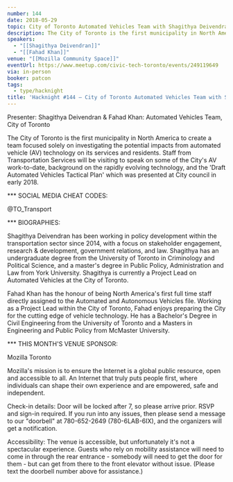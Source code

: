 ```yaml
---
number: 144
date: 2018-05-29
topic: City of Toronto Automated Vehicles Team with Shagithya Deivendran and Fahad Khan
description: The City of Toronto is the first municipality in North America to create a team focused solely on investigating the potential impacts from automated vehicle (AV) technology on its services and residents. Staff from Transportation Services will be visiting to speak on some of the City's AV work-to-date, background on the rapidly evolving technology, and the 'Draft Automated Vehicles Tactical Plan' which was presented at City council in early 2018.
speakers:
  - "[[Shagithya Deivendran]]"
  - "[[Fahad Khan]]"
venue: "[[Mozilla Community Space]]"
eventUrl: https://www.meetup.com/civic-tech-toronto/events/249119649
via: in-person
booker: patcon
tags:
  - type/hacknight
title: 'Hacknight #144 – City of Toronto Automated Vehicles Team with Shagithya Deivendran and Fahad Khan'
---
```

Presenter: Shagithya Deivendran & Fahad Khan: Automated Vehicles Team, City of Toronto

The City of Toronto is the first municipality in North America to create a team focused solely on investigating the potential impacts from automated vehicle (AV) technology on its services and residents. Staff from Transportation Services will be visiting to speak on some of the City's AV work-to-date, background on the rapidly evolving technology, and the 'Draft Automated Vehicles Tactical Plan' which was presented at City council in early 2018.

*** SOCIAL MEDIA CHEAT CODES:

@TO_Transport 

*** BIOGRAPHIES:

Shagithya Deivendran has been working in policy development within the transportation sector since 2014, with a focus on stakeholder engagement, research & development, government relations, and law. Shagithya has an undergraduate degree from the University of Toronto in Criminology and Political Science, and a master's degree in Public Policy, Administration and Law from York University. Shagithya is currently a Project Lead on Automated Vehicles at the City of Toronto.

Fahad Khan has the honour of being North America's first full time staff directly assigned to the Automated and Autonomous Vehicles file. Working as a Project Lead within the City of Toronto, Fahad enjoys preparing the City for the cutting edge of vehicle technology. He has a Bachelor's Degree in Civil Engineering from the University of Toronto and a Masters in Engineering and Public Policy from McMaster University.

*** THIS MONTH'S VENUE SPONSOR:

Mozilla Toronto

Mozilla's mission is to ensure the Internet is a global public resource, open and accessible to all. An Internet that truly puts people first, where individuals can shape their own experience and are empowered, safe and independent.

Check-in details: Door will be locked after 7, so please arrive prior. RSVP and sign-in required. If you run into any issues, then please send a message to our "doorbell" at 780-652-2649 (780-6LAB-6IX), and the organizers will get a notification.

Accessibility: The venue is accessible, but unfortunately it's not a spectacular experience. Guests who rely on mobility assistance will need to come in through the rear entrance - somebody will need to get the door for them - but can get from there to the front elevator without issue. (Please text the doorbell number above for assistance.)

